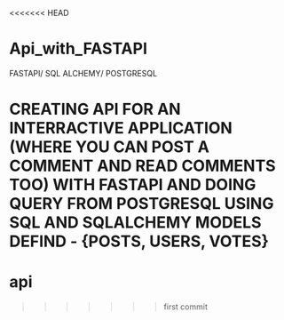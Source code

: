 <<<<<<< HEAD
# Api_with_FASTAPI
FASTAPI/ SQL ALCHEMY/ POSTGRESQL

CREATING API FOR AN INTERRACTIVE APPLICATION (WHERE YOU CAN POST A COMMENT AND READ COMMENTS TOO) 
WITH FASTAPI AND DOING QUERY FROM POSTGRESQL USING SQL AND SQLALCHEMY
MODELS DEFIND - {POSTS, USERS, VOTES}
=======
# api
>>>>>>> first commit
